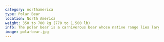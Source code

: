 ```yaml
---
category: northamerica
type: Polar Bear
location: North America
weight: 350 to 700 kg (770 to 1,500 lb)
info: The polar bear is a carnivorous bear whose native range lies largely within the Arctic Circle, encompassing the Arctic Ocean, its surrounding seas and surrounding land masses. It is a large bear, approximately the same size as the omnivorous Kodiak bear. A boar (adult male) weighs around 350 to 700 kg (770 to 1,500 lb), while a sow (adult female) is about half that size. Although it is the sister species of the brown bear, it has evolved to occupy a narrower ecological niche, with many body characteristics adapted for cold temperatures, for moving across snow, ice, and open water, and for hunting the seals which make up most of its diet. Although most polar bears are born on land, they spend most of their time at sea. Their scientific name means "maritime bear", and derives from this fact. 
image: polarbear.jpg
---
```


